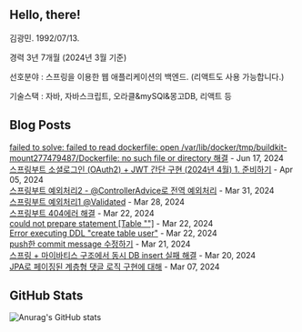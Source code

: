 ## Hello, there!

김광민. 1992/07/13.

경력 3년 7개월 (2024년 3월 기준)

선호분야 : 스프링을 이용한 웹 애플리케이션의 백엔드.
(리액트도 사용 가능합니다.)

기술스택 : 자바, 자바스크립트, 오라클&mySQl&몽고DB, 리액트 등


## Blog Posts

[failed to solve: failed to read dockerfile: open /var/lib/docker/tmp/buildkit-mount277479487/Dockerfile: no such file or directory 해결](https://lenagend.tistory.com/52) - Jun 17, 2024<br>
[스프링부트 소셜로그인 (OAuth2) + JWT 간단 구현 (2024년 4월)          1. 준비하기](https://lenagend.tistory.com/51) - Apr 05, 2024<br>
[스프링부트 예외처리2 - @ControllerAdvice로 전역 예외처리](https://lenagend.tistory.com/50) - Mar 31, 2024<br>
[스프링부트 예외처리1 @Validated](https://lenagend.tistory.com/49) - Mar 28, 2024<br>
[스프링부트 404에러 해결](https://lenagend.tistory.com/48) - Mar 22, 2024<br>
[could not prepare statement [Table &quot;&quot;]](https://lenagend.tistory.com/47) - Mar 22, 2024<br>
[Error executing DDL &quot;create table user&quot;](https://lenagend.tistory.com/46) - Mar 22, 2024<br>
[push한 commit message 수정하기](https://lenagend.tistory.com/45) - Mar 21, 2024<br>
[스프링 + 마이바티스 구조에서 동시 DB insert 실패 해결](https://lenagend.tistory.com/44) - Mar 20, 2024<br>
[JPA로 페이징된 계층형 댓글 로직 구현에 대해](https://lenagend.tistory.com/43) - Mar 07, 2024<br>


## GitHub Stats
![Anurag's GitHub stats](https://github-readme-stats.vercel.app/api?username=lenagend&show_icons=true&theme=solarized-light)
